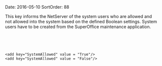Date: 2016-05-10
SortOrder: 88

This key informs the NetServer of the system users who are allowed and not allowed into the system based on the defined Boolean settings. System users have to be created from the SuperOffice maintenance application.

 

 

```
<add key="SystemAllowed" value = "True"/>
<add key="SystemAllowed" value = "False"/>

 

 
```
